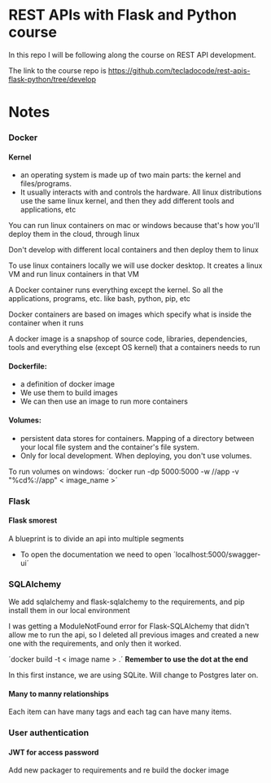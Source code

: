 # REST APIs with Flask and Python course

In this repo I will be following along the course on REST API development.

The link to the course repo is https://github.com/tecladocode/rest-apis-flask-python/tree/develop



# Notes

### Docker
#### Kernel 
 - an operating system is made up of two main parts: the kernel and files/programs. 
 - It usually interacts with and controls the hardware. 
All linux distributions use the same linux kernel, and then they add different tools and applications, etc

You can run linux containers on mac or windows because that's how you'll deploy them in the cloud, through linux

Don't develop with different local containers and then deploy them to linux


To use linux containers locally we will use docker desktop. It creates a linux VM and run linux containers in that VM


A Docker container runs everything except the kernel. So all the applications, programs, etc. like bash, python, pip, etc

Docker containers are based on images which specify what is inside the container when it runs 

A docker image is a snapshop of source code, libraries, dependencies, tools and everything else (except OS kernel) that a containers needs to run

#### Dockerfile: 
- a definition of docker image
- We use them to build images
- We can then use an image to run more containers

#### Volumes: 
 - persistent data stores for containers. Mapping of a directory between your local file system and the container's file system.
 - Only for local development. When deploying, you don't use volumes. 


To run volumes on windows: ´docker run -dp 5000:5000 -w //app -v "%cd%://app" < image_name >´

### Flask
#### Flask smorest
A blueprint is to divide an api into multiple segments

- To open the documentation we need to open ´localhost:5000/swagger-ui´


### SQLAlchemy
We add sqlalchemy and flask-sqlalchemy to the requirements, and pip install them in our local environment

I was getting a ModuleNotFound error for Flask-SQLAlchemy that didn't allow me to run the api, so I deleted all previous images and created a new one with the requirements, and only then it worked.

´docker build -t < image name > .´ **Remember to use the dot at the end**

In this first instance, we are using SQLite. Will change to Postgres later on.


#### Many to manny relationships
Each item can have many tags and each tag can have many items.


### User authentication
#### JWT for access password
Add new packager to requirements and re build the docker image

